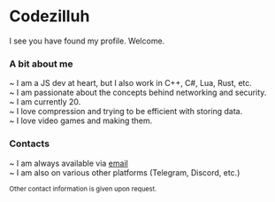 # Codezilluh
I see you have found my profile. Welcome.

### A bit about me
~ I am a JS dev at heart, but I also work in C++, C#, Lua, Rust, etc.<br>
~ I am passionate about the concepts behind networking and security.<br>
~ I am currently 20.<br>
~ I love compression and trying to be efficient with storing data.<br>
~ I love video games and making them.<br>

### Contacts
~ I am always available via [email](mailto:general@zilluh.dev)<br>
~ I am also on various other platforms (Telegram, Discord, etc.)<br>

<sub>Other contact information is given upon request.</sub>
